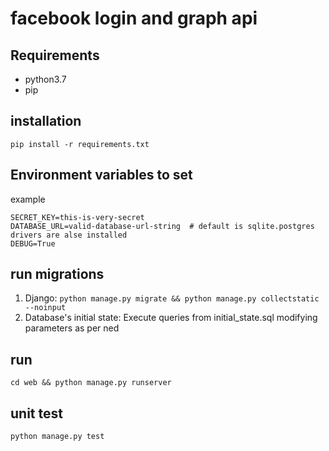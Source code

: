 # facebook login and graph api

## Requirements
- python3.7
- pip

## installation
`pip install -r requirements.txt`

## Environment variables to set
example
```
SECRET_KEY=this-is-very-secret
DATABASE_URL=valid-database-url-string  # default is sqlite.postgres drivers are alse installed
DEBUG=True
```

## run migrations
1. Django: `python manage.py migrate && python manage.py collectstatic --noinput`
2. Database's initial state: Execute queries from initial_state.sql modifying parameters as per ned


## run
`cd web && python manage.py runserver`

## unit test
`python manage.py test`
